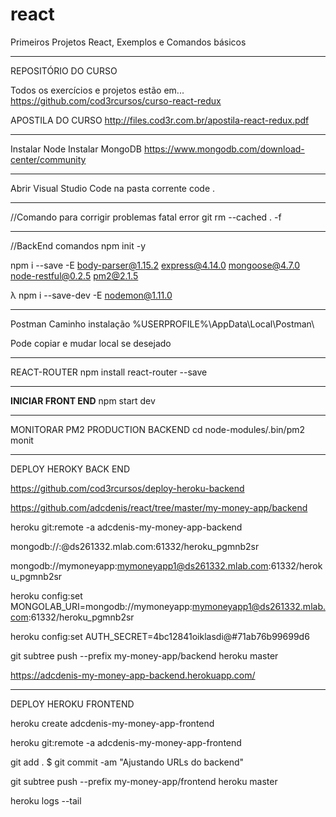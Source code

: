 # react
Primeiros Projetos React, Exemplos e Comandos básicos

-------------------------------------------------------------------------------------------------------------------------------------------
REPOSITÓRIO DO CURSO

Todos os exercícios e projetos estão em... https://github.com/cod3rcursos/curso-react-redux

APOSTILA DO CURSO
http://files.cod3r.com.br/apostila-react-redux.pdf

-------------------------------------------------------------------------------------------------------------------------------------------

Instalar Node
Instalar MongoDB
https://www.mongodb.com/download-center/community

-------------------------------------------------------------------------------------------------------------------------------------------

Abrir Visual Studio Code na pasta corrente
code .

-------------------------------------------------------------------------------------------------------------------------------------------

//Comando para corrigir problemas fatal error
git rm --cached . -f

-------------------------------------------------------------------------------------------------------------------------------------------
//BackEnd comandos
npm init -y

npm i --save -E body-parser@1.15.2 express@4.14.0 mongoose@4.7.0 node-restful@0.2.5 pm2@2.1.5

λ npm i --save-dev -E nodemon@1.11.0

-------------------------------------------------------------------------------------------------------------------------------------------
Postman Caminho instalação
%USERPROFILE%\AppData\Local\Postman\

Pode copiar e mudar local se desejado

-------------------------------------------------------------------------------------------------------------------------------------------

REACT-ROUTER
npm install react-router --save

-------------------------------------------------------------------------------------------------------------------------------------------

<b>INICIAR FRONT END</b>
npm start dev

-------------------------------------------------------------------------------------------------------------------------------------------
MONITORAR PM2 PRODUCTION BACKEND
cd node-modules/.bin/pm2 monit


-------------------------------------------------------------------------------------------------------------------------------------------
DEPLOY HEROKY BACK END

https://github.com/cod3rcursos/deploy-heroku-backend


https://github.com/adcdenis/react/tree/master/my-money-app/backend

heroku git:remote -a adcdenis-my-money-app-backend


mongodb://<dbuser>:<dbpassword>@ds261332.mlab.com:61332/heroku_pgmnb2sr

mongodb://mymoneyapp:mymoneyapp1@ds261332.mlab.com:61332/heroku_pgmnb2sr

heroku config:set MONGOLAB_URI=mongodb://mymoneyapp:mymoneyapp1@ds261332.mlab.com:61332/heroku_pgmnb2sr

heroku config:set AUTH_SECRET=4bc12841oiklasdi@#71ab76b99699d6


git subtree push --prefix my-money-app/backend  heroku master


https://adcdenis-my-money-app-backend.herokuapp.com/


----------------------------------------------------------
DEPLOY HEROKU FRONTEND


heroku create adcdenis-my-money-app-frontend

heroku git:remote -a adcdenis-my-money-app-frontend

git add .
$ git commit -am "Ajustando URLs do backend"

git subtree push --prefix my-money-app/frontend  heroku master

heroku logs --tail














